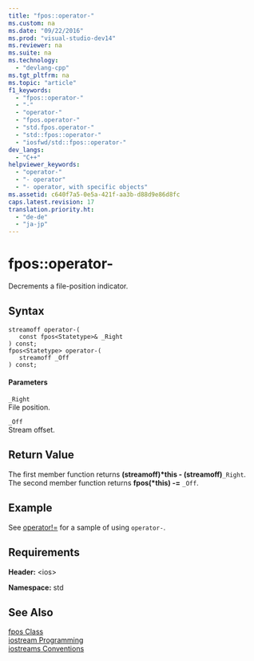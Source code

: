 ```yaml
---
title: "fpos::operator-"
ms.custom: na
ms.date: "09/22/2016"
ms.prod: "visual-studio-dev14"
ms.reviewer: na
ms.suite: na
ms.technology: 
  - "devlang-cpp"
ms.tgt_pltfrm: na
ms.topic: "article"
f1_keywords: 
  - "fpos::operator-"
  - "-"
  - "operator-"
  - "fpos.operator-"
  - "std.fpos.operator-"
  - "std::fpos::operator-"
  - "iosfwd/std::fpos::operator-"
dev_langs: 
  - "C++"
helpviewer_keywords: 
  - "operator-"
  - "- operator"
  - "- operator, with specific objects"
ms.assetid: c640f7a5-0e5a-421f-aa3b-d88d9e86d8fc
caps.latest.revision: 17
translation.priority.ht: 
  - "de-de"
  - "ja-jp"
---
```

# fpos::operator-
Decrements a file-position indicator.  
  
## Syntax  
  
```  
streamoff operator-(  
   const fpos<Statetype>& _Right  
) const;  
fpos<Statetype> operator-(  
   streamoff _Off  
) const;  
```  
  
#### Parameters  
 `_Right`  
 File position.  
  
 `_Off`  
 Stream offset.  
  
## Return Value  
 The first member function returns **(streamoff)\*this - (streamoff)**`_Right`. The second member function returns **fpos(\*this) -=** `_Off`.  
  
## Example  
 See [operator!=](../vs140/fpos--operator!=.md) for a sample of using `operator-`.  
  
## Requirements  
 **Header:** \<ios>  
  
 **Namespace:** std  
  
## See Also  
 [fpos Class](../vs140/fpos-class.md)   
 [iostream Programming](../vs140/iostream-programming.md)   
 [iostreams Conventions](../vs140/iostreams-conventions.md)